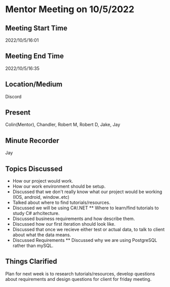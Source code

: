 # Mentor Meeting on 10/5/2022

## Meeting Start Time

2022/10/5/16:01

## Meeting End Time

2022/10/5/16:35

## Location/Medium

Discord

## Present

Colin(Mentor), Chandler, Robert M, Robert D, Jake, Jay

## Minute Recorder

Jay

## Topics Discussed

* How our project would work.
* How our work environment should be setup.
* Discussed that we don't really know what our project would be working (IOS, android, window..etc)
* Talked about where to find tutorials/resources.
* Discussed we will be using C#/.NET
** Where to learn/find tutorials to study C# arhcitecture.
* Discussed business requirements and how describe them.
* Discussed how our first iteration should look like.
* Discussed that once we recieve either test or actual data, to talk to client about what the data means.
* Discussed Requirements
** Discussed why we are using PostgreSQL rather than mySQL.

## Things Clarified

Plan for next week is to research tutorials/resources, develop questions about requirements and design questions for client for friday meeting.

